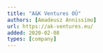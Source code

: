 ```yaml
---
title: "A&K Ventures OÜ"
authors: [Amadeusz Annissimo]
url: https://ak-ventures.eu/
added: 2020-02-08
types: [company]
---
```

